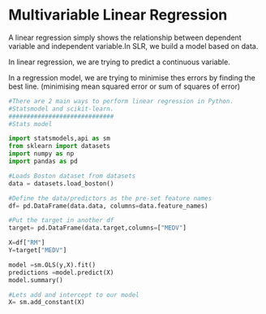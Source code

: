 # Multivariable Linear Regression 

A linear regression simply shows the relationship between dependent variable and independent variable.In SLR, we build a model based on data.

In linear regression, we are trying to predict a continuous variable.

In a regression model, we are trying to minimise thes errors by finding the best line. (minimising mean squared error or sum of squares of error)


```python
#There are 2 main ways to perform linear regression in Python.
#Statsmodel and scikit-learn. 
#############################
#Stats model

import statsmodels,api as sm
from sklearn import datasets
import numpy as np
import pandas as pd

#Loads Boston dataset from datasets
data = datasets.load_boston()

#Define the data/predictors as the pre-set feature names
df= pd.DataFrame(data.data, columns=data.feature_names)

#Put the target in another df
target= pd.DataFrame(data.target,columns=["MEDV"]

X=df["RM"]
Y=target["MEDV"]

model =sm.OLS(y,X).fit()
predictions =model.predict(X)
model.summary()

#Lets add and intercept to our model
X= sm.add_constant(X)




```
